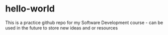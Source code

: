 # hello-world
This is a practice github repo for my Software Development course - can be used in the future to store new ideas and or resources
